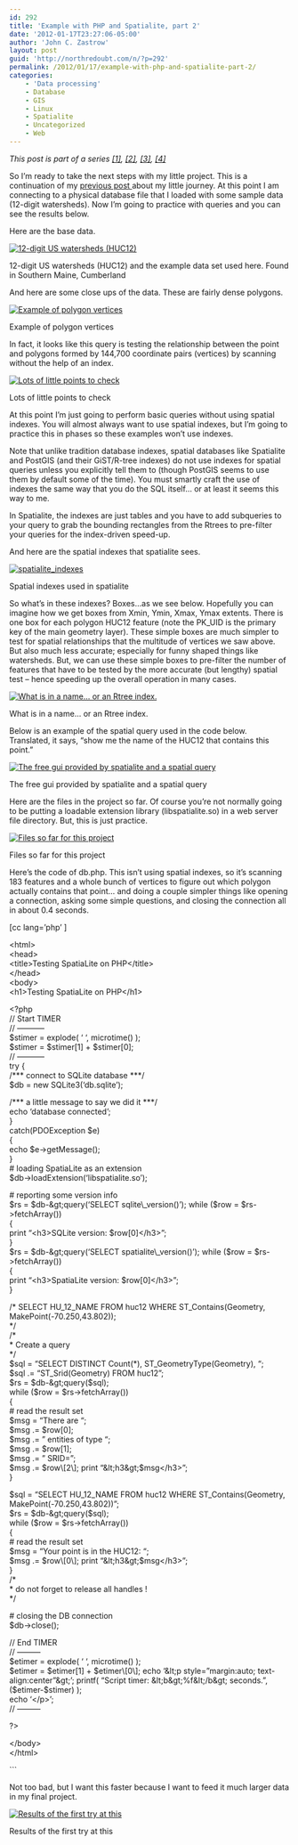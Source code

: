 ```yaml
---
id: 292
title: 'Example with PHP and Spatialite, part 2'
date: '2012-01-17T23:27:06-05:00'
author: 'John C. Zastrow'
layout: post
guid: 'http://northredoubt.com/n/?p=292'
permalink: /2012/01/17/example-with-php-and-spatialite-part-2/
categories:
    - 'Data processing'
    - Database
    - GIS
    - Linux
    - Spatialite
    - Uncategorized
    - Web
---
```


*This post is part of a series [\[1\]](http://northredoubt.com/n/2012/01/16/example-with-php-and-spatialite-part-1/ "Example with PHP and Spatialite, part 1"), [\[2\]](http://northredoubt.com/n/2012/01/17/example-with-php-and-spatialite-part-2/ "Example with PHP and Spatialite, part 2"), [\[3\]](http://northredoubt.com/n/2012/01/18/spatialite-and-spatial-indexes/ "Spatialite and Spatial Indexes"), [\[4\]](http://northredoubt.com/n/2012/01/20/spatialite-speed-test/ "Spatialite Speed Test")*

So I’m ready to take the next steps with my little project. This is a continuation of my [previous post ](http://northredoubt.com/n/2012/01/16/example-with-php-and-spatialite-part-1/ "Example with PHP and Spatialite, part 1")about my little journey. At this point I am connecting to a physical database file that I loaded with some sample data (12-digit watersheds). Now I’m going to practice with queries and you can see the results below.

Here are the base data.

 [![](https://raw.githubusercontent.com/johnzastrow/johnzastrow.github.io/master/assets/uploads/2012/01/huc12all-240x300.png "12-digit US watersheds (HUC12)")](https://raw.githubusercontent.com/johnzastrow/johnzastrow.github.io/master/assets/uploads/2012/01/huc12all.png)<figcaption class="wp-caption-text" id="caption-attachment-293">12-digit US watersheds (HUC12) and the example data set used here. Found in Southern Maine, Cumberland</figcaption> 

And here are some close ups of the data. These are fairly dense polygons.

 [![Example of polygon vertices](https://raw.githubusercontent.com/johnzastrow/johnzastrow.github.io/master/assets/uploads/2012/01/huczoom-300x216.png "Example of polygon vertices")](https://raw.githubusercontent.com/johnzastrow/johnzastrow.github.io/master/assets/uploads/2012/01/huczoom.png)<figcaption class="wp-caption-text" id="caption-attachment-307">Example of polygon vertices</figcaption> 

In fact, it looks like this query is testing the relationship between the point and polygons formed by 144,700 coordinate pairs (vertices) by scanning without the help of an index.

 [![Lots of little points to check](https://raw.githubusercontent.com/johnzastrow/johnzastrow.github.io/master/assets/uploads/2012/01/nodes-300x136.png "Lots of little points to check")](https://raw.githubusercontent.com/johnzastrow/johnzastrow.github.io/master/assets/uploads/2012/01/nodes.png)<figcaption class="wp-caption-text" id="caption-attachment-306">Lots of little points to check</figcaption> 

At this point I’m just going to perform basic queries without using spatial indexes. You will almost always want to use spatial indexes, but I’m going to practice this in phases so these examples won’t use indexes.

Note that unlike tradition database indexes, spatial databases like Spatialite and PostGIS (and their GiST/R-tree indexes) do not use indexes for spatial queries unless you explicitly tell them to (though PostGIS seems to use them by default some of the time). You must smartly craft the use of indexes the same way that you do the SQL itself… or at least it seems this way to me.

In Spatialite, the indexes are just tables and you have to add subqueries to your query to grab the bounding rectangles from the Rtrees to pre-filter your queries for the index-driven speed-up.

And here are the spatial indexes that spatialite sees.

 [![spatialite_indexes](https://raw.githubusercontent.com/johnzastrow/johnzastrow.github.io/master/assets/uploads/2012/01/spatialite_indexes-147x300.png "spatialite_indexes")](https://raw.githubusercontent.com/johnzastrow/johnzastrow.github.io/master/assets/uploads/2012/01/spatialite_indexes.png)<figcaption class="wp-caption-text" id="caption-attachment-295">Spatial indexes used in spatialite</figcaption> 

So what’s in these indexes? Boxes…as we see below. Hopefully you can imagine how we get boxes from Xmin, Ymin, Xmax, Ymax extents. There is one box for each polygon HUC12 feature (note the PK\_UID is the primary key of the main geometry layer). These simple boxes are much simpler to test for spatial relationships that the multitude of vertices we saw above. But also much less accurate; especially for funny shaped things like watersheds. But, we can use these simple boxes to pre-filter the number of features that have to be tested by the more accurate (but lengthy) spatial test – hence speeding up the overall operation in many cases.

 [![What is in a name... or an Rtree index.](https://raw.githubusercontent.com/johnzastrow/johnzastrow.github.io/master/assets/uploads/2012/01/index-300x152.png "What is in a name... or an Rtree index.")](https://raw.githubusercontent.com/johnzastrow/johnzastrow.github.io/master/assets/uploads/2012/01/index.png)<figcaption class="wp-caption-text" id="caption-attachment-308">What is in a name... or an Rtree index.</figcaption> 

Below is an example of the spatial query used in the code below. Translated, it says, “show me the name of the HUC12 that contains this point.”

 [![The free gui provided by spatialite and a spatial query](https://raw.githubusercontent.com/johnzastrow/johnzastrow.github.io/master/assets/uploads/2012/01/spatialgui-300x276.png "The free gui provided by spatialite and a spatial query")](https://raw.githubusercontent.com/johnzastrow/johnzastrow.github.io/master/assets/uploads/2012/01/spatialgui.png)<figcaption class="wp-caption-text" id="caption-attachment-294">The free gui provided by spatialite and a spatial query</figcaption> 

Here are the files in the project so far. Of course you’re not normally going to be putting a loadable extension library (libspatialite.so) in a web server file directory. But, this is just practice.

 [![Files so far for this project](https://raw.githubusercontent.com/johnzastrow/johnzastrow.github.io/master/assets/uploads/2012/01/files-300x122.png "Files so far for this project")](https://raw.githubusercontent.com/johnzastrow/johnzastrow.github.io/master/assets/uploads/2012/01/files.png)<figcaption class="wp-caption-text" id="caption-attachment-299">Files so far for this project</figcaption> 

Here’s the code of db.php. This isn’t using spatial indexes, so it’s scanning 183 features and a whole bunch of vertices to figure out which polygon actually contains that point… and doing a couple simpler things like opening a connection, asking some simple questions, and closing the connection all in about 0.4 seconds.

\[cc lang=’php’ \]

&lt;html&gt;  
&lt;head&gt;  
&lt;title&gt;Testing SpatiaLite on PHP&lt;/title&gt;  
&lt;/head&gt;  
&lt;body&gt;  
&lt;h1&gt;Testing SpatiaLite on PHP&lt;/h1&gt;

&lt;?php  
// Start TIMER  
// ———–  
$stimer = explode( ‘ ‘, microtime() );  
$stimer = $stimer\[1\] + $stimer\[0\];  
// ———–  
try {  
/\*\*\* connect to SQLite database \*\*\*/  
$db = new SQLite3(‘db.sqlite’);

/\*\*\* a little message to say we did it \*\*\*/  
echo ‘database connected’;  
}  
catch(PDOException $e)  
{  
echo $e-&gt;getMessage();  
}  
\# loading SpatiaLite as an extension  
$db-&gt;loadExtension(‘libspatialite.so’);

\# reporting some version info  
$rs = $db-&gt;query(‘SELECT sqlite\_version()’);  
while ($row = $rs-&gt;fetchArray())  
{  
print “&lt;h3&gt;SQLite version: $row\[0\]&lt;/h3&gt;”;  
}  
$rs = $db-&gt;query(‘SELECT spatialite\_version()’);  
while ($row = $rs-&gt;fetchArray())  
{  
print “&lt;h3&gt;SpatiaLite version: $row\[0\]&lt;/h3&gt;”;  
}

/\* SELECT HU\_12\_NAME FROM huc12 WHERE ST\_Contains(Geometry, MakePoint(-70.250,43.802));  
\*/  
/\*  
\* Create a query  
\*/  
$sql = “SELECT DISTINCT Count(\*), ST\_GeometryType(Geometry), “;  
$sql .= “ST\_Srid(Geometry) FROM huc12”;  
$rs = $db-&gt;query($sql);  
while ($row = $rs-&gt;fetchArray())  
{  
\# read the result set  
$msg = “There are “;  
$msg .= $row\[0\];  
$msg .= ” entities of type “;  
$msg .= $row\[1\];  
$msg .= ” SRID=”;  
$msg .= $row\[2\];  
print “&lt;h3&gt;$msg&lt;/h3&gt;”;  
}

$sql = “SELECT HU\_12\_NAME FROM huc12 WHERE ST\_Contains(Geometry, MakePoint(-70.250,43.802))”;  
$rs = $db-&gt;query($sql);  
while ($row = $rs-&gt;fetchArray())  
{  
\# read the result set  
$msg = “Your point is in the HUC12: “;  
$msg .= $row\[0\];  
print “&lt;h3&gt;$msg&lt;/h3&gt;”;  
}  
/\*  
\* do not forget to release all handles !  
\*/

\# closing the DB connection  
$db-&gt;close();

// End TIMER  
// ———  
$etimer = explode( ‘ ‘, microtime() );  
$etimer = $etimer\[1\] + $etimer\[0\];  
echo ‘&lt;p style=”margin:auto; text-align:center”&gt;’;  
printf( “Script timer: &lt;b&gt;%f&lt;/b&gt; seconds.”, ($etimer-$stimer) );  
echo ‘&lt;/p&gt;’;  
// ———

?&gt;

&lt;/body&gt;  
&lt;/html&gt;

\```

Not too bad, but I want this faster because I want to feed it much larger data in my final project.

 [![Results of the first try at this](https://raw.githubusercontent.com/johnzastrow/johnzastrow.github.io/master/assets/uploads/2012/01/testing-300x157.png "Results of the first try at this")](https://raw.githubusercontent.com/johnzastrow/johnzastrow.github.io/master/assets/uploads/2012/01/testing.png)<figcaption class="wp-caption-text" id="caption-attachment-300">Results of the first try at this</figcaption> 